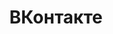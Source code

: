 ---
layout: default
title: ВКонтакте
nav_order: 2
has_children: true
permalink: "/#%D0%B2%D0%BA%D0%BE%D0%BD%D1%82%D0%B0%D0%BA%D1%82%D0%B5"
---